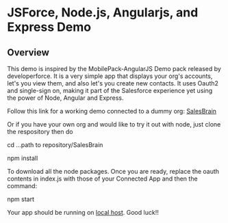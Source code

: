# JSForce, Node.js, Angularjs, and Express Demo

## Overview
This demo is inspired by the MobilePack-AngularJS Demo pack released by developerforce. It is a very simple app that displays your org's accounts, let's you view them, and also let's you create new contacts. It uses Oauth2 and single-sign on, making it part of the Salesforce experience yet using the power of Node, Angular and Express. 

Follow this link for a working demo connected to a dummy org: <a href="https://salesbrain.herokuapp.com/">SalesBrain</a>

Or if you have your own org and would like to try it out with node, just clone the respository then do 
<p> cd ...path to repository/SalesBrain </p>
<p> npm install </p>

To download all the node packages. Once you are ready, replace the oauth contents in index.js with those of your Connected App and then the command:

<p> npm start </p>

Your app should be running on <a href="http://localhost:3000/">local host<a/>. Good luck!!
